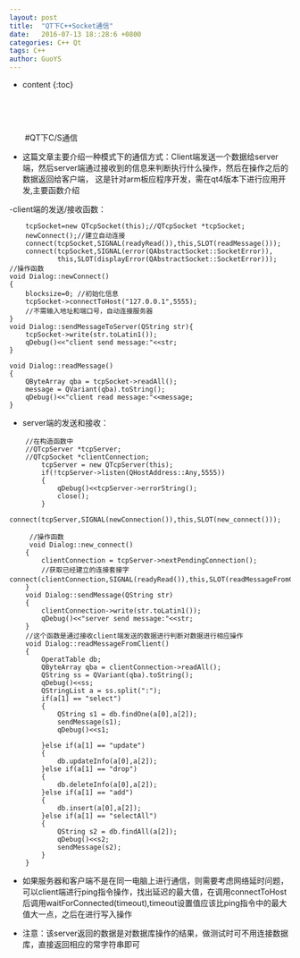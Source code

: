 ```yaml
---
layout: post
title:  "QT下C++Socket通信"
date:   2016-07-13 18::28:6 +0800
categories: C++ Qt
tags: C++
author: GuoYS
---
```

* content
  {:toc}

  ​

  ​

  ​
#QT下C/S通信

-	这篇文章主要介绍一种模式下的通信方式：Client端发送一个数据给server端，然后server端通过接收到的信息来判断执行什么操作，然后在操作之后的数据返回给客户端， 这是针对arm板应程序开发，需在qt4版本下进行应用开发,主要函数介绍

  -client端的发送/接收函数：


```
    tcpSocket=new QTcpSocket(this);//QTcpSocket *tcpSocket;
    newConnect();//建立自动连接
    connect(tcpSocket,SIGNAL(readyRead()),this,SLOT(readMessage()));
    connect(tcpSocket,SIGNAL(error(QAbstractSocket::SocketError)),
            this,SLOT(displayError(QAbstractSocket::SocketError)));
//操作函数
void Dialog::newConnect()
{
    blocksize=0; //初始化信息
    tcpSocket->connectToHost("127.0.0.1",5555);
    //不需输入地址和端口号，自动连接服务器
}
void Dialog::sendMessageToServer(QString str){
    tcpSocket->write(str.toLatin1());
    qDebug()<<"client send message:"<<str;
}

void Dialog::readMessage()
{
    QByteArray qba = tcpSocket->readAll();
    message = QVariant(qba).toString();
    qDebug()<<"client read message:"<<message;
}
```

-	server端的发送和接收：


```
    //在构造函数中
    //QTcpServer *tcpServer;
    //QTcpSocket *clientConnection;
        tcpServer = new QTcpServer(this);
        if(!tcpServer->listen(QHostAddress::Any,5555))
        {
            qDebug()<<tcpServer->errorString();
            close();
        }
     connect(tcpServer,SIGNAL(newConnection()),this,SLOT(new_connect()));
     
     //操作函数
     void Dialog::new_connect()
    {
        clientConnection = tcpServer->nextPendingConnection(); 
        //获取已经建立的连接套接字			   connect(clientConnection,SIGNAL(readyRead()),this,SLOT(readMessageFromClient()))；
    }
    void Dialog::sendMessage(QString str)
    {
    	clientConnection->write(str.toLatin1());
    	qDebug()<<"server send message:"<<str;
    }
    //这个函数是通过接收client端发送的数据进行判断对数据进行相应操作
    void Dialog::readMessageFromClient()
    {
        OperatTable db;
        QByteArray qba = clientConnection->readAll();
        QString ss = QVariant(qba).toString();
        qDebug()<<ss;
        QStringList a = ss.split(":");
        if(a[1] == "select")
        {
            QString s1 = db.findOne(a[0],a[2]);
            sendMessage(s1);
            qDebug()<<s1;
    
        }else if(a[1] == "update")
        {
            db.updateInfo(a[0],a[2]);
        }else if(a[1] == "drop")
        {
            db.deleteInfo(a[0],a[2]);
        }else if(a[1] == "add")
        {
            db.insert(a[0],a[2]);
        }else if(a[1] == "selectAll")
        {
            QString s2 = db.findAll(a[2]);
            qDebug()<<s2;
            sendMessage(s2);
        }
    }
```

-	如果服务器和客户端不是在同一电脑上进行通信，则需要考虑网络延时问题，可以client端进行ping指令操作，找出延迟的最大值，在调用connectToHost后调用waitForConnected(timeout),timeout设置值应该比ping指令中的最大值大一点，之后在进行写入操作

-	注意：该server返回的数据是对数据库操作的结果，做测试时可不用连接数据库，直接返回相应的常字符串即可

